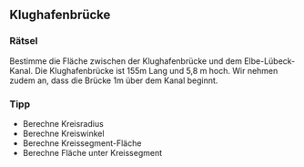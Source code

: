## Klughafenbrücke

### Rätsel
Bestimme die Fläche zwischen der Klughafenbrücke und dem Elbe-Lübeck-Kanal. Die Klughafenbrücke ist 155m Lang und 5,8 m hoch. Wir nehmen zudem an, dass die Brücke 1m über dem Kanal beginnt.

### Tipp
- Berechne Kreisradius
- Berechne Kreiswinkel
- Berechne Kreissegment-Fläche
- Berechne Fläche unter Kreissegment
